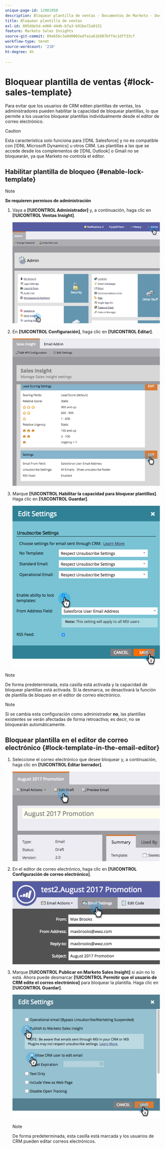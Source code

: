 ```yaml
---
unique-page-id: 12981050
description: Bloquear plantilla de ventas - Documentos de Marketo - Documentación del producto
title: Bloquear plantilla de ventas
exl-id: 005dde5d-ed60-444b-b7a3-b91be72a0151
feature: Marketo Sales Insights
source-git-commit: 09a656c3a0d0002edfa1a61b987bff4c1dff33cf
workflow-type: tm+mt
source-wordcount: '210'
ht-degree: 4%

---
```


# Bloquear plantilla de ventas {#lock-sales-template}

Para evitar que los usuarios de CRM editen plantillas de ventas, los administradores pueden habilitar la capacidad de bloquear plantillas, lo que permite a los usuarios bloquear plantillas individualmente desde el editor de correo electrónico.

>[!CAUTION]
>
>Esta característica solo funciona para [!DNL Salesforce] y no es compatible con [!DNL Microsoft Dynamics] u otros CRM. Las plantillas a las que se accede desde los complementos de [!DNL Outlook] o Gmail no se bloquearán, ya que Marketo no controla el editor.

## Habilitar plantilla de bloqueo {#enable-lock-template}

>[!NOTE]
>
>**Se requieren permisos de administración**

1. Vaya a **[!UICONTROL Administrador]** y, a continuación, haga clic en **[!UICONTROL Ventas Insight]**.

   ![](assets/1.png)

1. En **[!UICONTROL Configuración]**, haga clic en **[!UICONTROL Editar]**.

   ![](assets/2.png)

1. Marque **[!UICONTROL Habilitar la capacidad para bloquear plantillas]**. Haga clic en **[!UICONTROL Guardar]**.

   ![](assets/image2017-10-9-8-3a19-3a45.png)

>[!NOTE]
>
>De forma predeterminada, esta casilla está activada y la capacidad de bloquear plantillas está activada. Si la desmarca, se desactivará la función de plantilla de bloqueo en el editor de correo electrónico.

>[!NOTE]
>
>Si se cambia esta configuración como administrador **no**, las plantillas existentes se verán afectadas de forma retroactiva; es decir, no se bloquearán automáticamente.

## Bloquear plantilla en el editor de correo electrónico {#lock-template-in-the-email-editor}

1. Seleccione el correo electrónico que desee bloquear y, a continuación, haga clic en **[!UICONTROL Editar borrador]**.

   ![](assets/5.png)

1. En el editor de correo electrónico, haga clic en **[!UICONTROL Configuración de correo electrónico]**.

   ![](assets/6.png)

1. Marque **[!UICONTROL Publicar en Marketo Sales Insight]** si aún no lo está. Ahora puede desmarcar **[!UICONTROL Permitir que el usuario de CRM edite el correo electrónico]** para bloquear la plantilla. Haga clic en **[!UICONTROL Guardar]**.

   ![](assets/7.png)

   >[!NOTE]
   >
   >De forma predeterminada, esta casilla está marcada y los usuarios de CRM pueden editar correos electrónicos.
